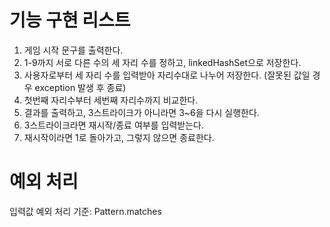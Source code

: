 

# 기능 구현 리스트

1. 게임 시작 문구를 출력한다.
2. 1-9까지 서로 다른 수의 세 자리 수를 정하고, linkedHashSet으로 저장한다.
3. 사용자로부터 세 자리 수를 입력받아 자리수대로 나누어 저장한다. (잘못된 값일 경우 exception 발생 후 종료)
4. 첫번째 자리수부터 세번째 자리수까지 비교한다. 
5. 결과를 출력하고, 3스트라이크가 아니라면 3~6을 다시 실행한다. 
6. 3스트라이크라면 재시작/종료 여부를 입력받는다. 
7. 재시작이라면 1로 돌아가고, 그렇지 않으면 종료한다.

# 예외 처리

입력값 예외 처리 기준: Pattern.matches